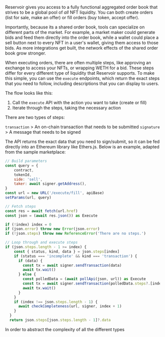 Reservoir gives you access to a fully functional aggregated order book that strives to be a global pool of _all_ NFT liquidity. You can both create orders (list for sale, make an offer) or fill orders (buy token, accept offer).

Importantly, because its a shared order book, tools can specialize on different parts of the market. For example, a market maker could generate bids and feed them directly into the order book, while a wallet could place a sell button next to every NFT in a user's wallet, giving them access to those bids. As more integrations get built, the network effects of the shared order book grow stronger.

When executing orders, there are often multiple steps, like approving an exchange to access your NFTs, or wrapping WETH for a bid. These steps differ for every different type of liquidity that Reservoir supports. To make this simple, you can use the `execute` endpoints, which return the exact steps that you need to follow, including descriptions that you can display to users. 

The flow looks like this:

1) Call the `execute` API with the action you want to take (create or fill)
2) Iterate through the steps, taking the necessary action

There are two types of steps:

`transaction` > An on-chain transaction that needs to be submitted
`signature` > A message that needs to be signed

The API returns the exact data that you need to sign/submit, so it can be fed directly into an Ethereum library like Ethers.js. Below is an example, adapted from the sample marketplace:

```js
// Build parameters
const query = {
    contract,
    tokenId,
    side: 'sell',
    taker: await signer.getAddress(),
}
const url = new URL('/execute/fill', apiBase)
setParams(url, query)

// Fetch steps
const res = await fetch(url.href)
const json = (await res.json()) as Execute

if (!index) index = 0
if (json.error) throw new Error(json.error)
if (!json.steps) throw new ReferenceError('There are no steps.')

// Loop through and execute steps
if (json.steps.length - 1 >= index) {
    const { status, kind, data } = json.steps[index]
    if (status === 'incomplete' && kind === 'transaction') {
      if (data) {
        const tx = await signer.sendTransaction(data)
        await tx.wait()
      } else {
        const polledData = (await pollApi(json, url)) as Execute
        const tx = await signer.sendTransaction(polledData.steps?.[index].data)
        await tx.wait()
      }
    }
    if (index !== json.steps.length - 1) {
      await checkCompleteness(url, signer, index + 1)
    }
  }
  return json.steps[json.steps.length - 1]?.data
```

In order to abstract the complexity of all the different types